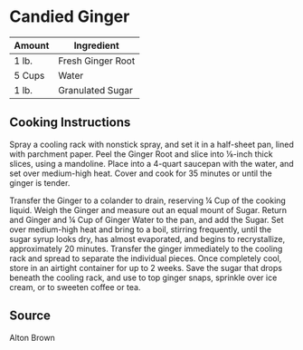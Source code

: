 # Candied Ginger

|Amount|Ingredient|
|----|----|
1 lb. | Fresh Ginger Root
5 Cups | Water
1 lb. | Granulated Sugar

## Cooking Instructions

Spray a cooling rack with nonstick spray, and set it in a half-sheet pan, lined with parchment paper.
Peel the Ginger Root and slice into ⅛-inch thick slices, using a mandoline.
Place into a 4-quart saucepan with the water, and set over medium-high heat.
Cover and cook for 35 minutes or until the ginger is tender.

Transfer the Ginger to a colander to drain, reserving ¼ Cup of the cooking liquid.
Weigh the Ginger and measure out an equal mount of Sugar.
Return and Ginger and ¼ Cup of Ginger Water to the pan, and add the Sugar.
Set over medium-high heat and bring to a boil, stirring frequently, until the sugar syrup looks dry, has almost evaporated, and begins to recrystallize, approximately 20 minutes.
Transfer the ginger immediately to the cooling rack and spread to separate the individual pieces.
Once completely cool, store in an airtight container for up to 2 weeks.
Save the sugar that drops beneath the cooling rack, and use to top ginger snaps, sprinkle over ice cream, or to sweeten coffee or tea.

## Source
Alton Brown